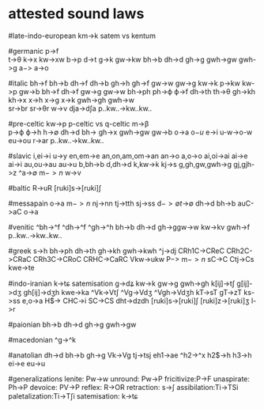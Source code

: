 # attested sound laws

#late-indo-european
km->k 		satem vs kentum

#germanic
p->f 		
t->θ
k->x
kw->xw
b->p
d->t
g->k
gw->kw
bh->b
dh->d
gh->g
gwh->gw
gwh->g
a$->$
a->o

#italic
bh->f
bh->b
dh->f
dh->b
gh->h
gh->f
gw->w
gw->g
kw->k
p->kw
kw->p
gw->b
bh->f
dh->f
gw->g
gw->w
bh->ph
ph->ϕ
ϕ->f
dh->th
th->θ
gh->kh
kh->x
x->h
x->g
x->k
gwh->gh
gwh->w 		
sr->br
sr->θr
w->v
dja->d∫a
p..kw..->kw..kw..

#pre-celtic
kw->p 		p-celtic vs q-celtic
m->β		
p->ϕ
ϕ->h
h->∅
dh->d
bh->
gh->x
gwh->gw
gw->b
o->a
o$-u$
e->i
u-w->o-w
eu->ou
r->ar
p..kw..->kw..kw..

#slavic
i,ei->i
u->y
en,em->e
an,on,am,om->an
an->o
a,o->o
ai,oi->ai
ai->e
ai->i
au,ou->au
au->u
b,bh->b
d,dh->d
k,kw->k
kj->s
g,gh,gw,gwh->g
gj,gjh->z
^a->∅
m$->n$
w->v

#baltic
R->uR
[ruki]s->[ruki]∫

#messapain
o->a
m$->n$
nj->nn
tj->tth
sj->ss
d$->∅
t$->∅
dh->d
bh->b
auC->aC
o->a

#venitic
^bh->^f
^dh->^f
^gh->^h
bh->b
dh->d
gh->ggw->w
kw->kv
gwh->f
p..kw..->kw..kw..

#greek
s->h
bh->ph
dh->th
gh->kh
gwh->kwh
^j->dj
CRh1C->CReC
CRh2C->CRaC
CRh3C->CRoC
CRHC->CaRC
Vkw->ukw
P$->$
m$->n$
sC->C
Ctj->Cs
kwe->te

#indo-iranian
k->tɕ 		satemisation
g->dʑ
kw->k
gw->g
gwh->gh
k[ij]->t∫
g[ij]->dʒ
gh[ij]->dʒh
kwe->ka
^Vk->Vt∫
^Vg->Vdʒ
^Vgh->Vdʒh
kT->sT
gT->zT
ks->ss
e,o->a
H$->
CHC->i
SC->CS
dht->dzdh
[ruki]s->[ruki]∫
[ruki]z->[ruki]ʒ
l->r

#paionian
bh->b
dh->d
gh->g
gwh->gw

#macedonian
^g->^k

#anatolian
dh->d
bh->b
gh->g
Vk->Vg
tj->tsj
eh1->ae
^h2->^x
h2$->h
h3->h
ei->e
eu->u


#generalizations
lenite: 	Pw->w
unround: 	Pw->P
fricitivize:P->F
unaspirate:	Ph->P
devoice:	PV->P
reflex: 	R->OR
retraction:	s->∫
assibilation:Ti->TSi
paletalization:Ti->T∫i
satemisation: k->tɕ

